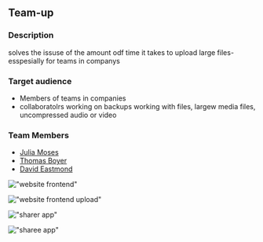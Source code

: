 ## Team-up

### Description
solves the issuse of the amount odf time it takes to upload large files- esspesially for teams in companys

### Target audience
- Members of teams in companies
- collaboratolrs working on backups working with files, largew media files, uncompressed audio or video

### Team Members
- [Julia Moses](https://github.com/juliamoses)
- [Thomas Boyer](https://github.com/thomas-boyer)
- [David Eastmond](https://github.com/davideastmond)

!["website frontend"](https://github.com/thomas-boyer/team-up/blob/feature/setup/docs/wireframe-frontend.jpg?raw=true)

!["website frontend upload"](https://github.com/thomas-boyer/team-up/blob/feature/setup/docs/wireframe-frontend1.jpg?raw=true)

!["sharer app"](https://github.com/thomas-boyer/team-up/blob/feature/setup/docs/wireframe-sharer.jpg?raw=true)

!["sharee app"](https://github.com/thomas-boyer/team-up/blob/feature/setup/docs/wireframe-sharee.jpg?raw=true)
